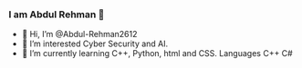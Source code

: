 ### I am Abdul Rehman 👋

- 👋 Hi, I’m @Abdul-Rehman2612
- 👀 I’m interested Cyber Security and AI.
- 🌱 I’m currently learning C++, Python, html and CSS.
  Languages
  C++ C#

<!---
Abdul-Rehman2612/Abdul-Rehman2612 is a ✨ special ✨ repository because its `README.md` (this file) appears on your GitHub profile.
You can click the Preview link to take a look at your changes.
--->
